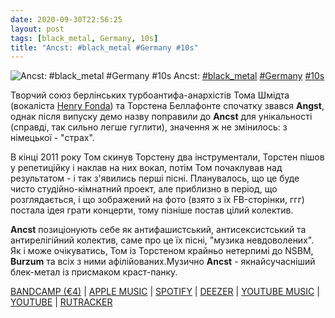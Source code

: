 ```yaml
---
date: 2020-09-30T22:56:25
layout: post
tags: [black_metal, Germany, 10s]
title: "Ancst: #black_metal #Germany #10s"
---
```

![Ancst: #black_metal #Germany #10s](/assets/photos/photo_1059@30-09-2020_22-56-24.jpg)
Ancst: [#black_metal](/tags/#black_metal) [#Germany](/tags/#Germany) [#10s](/tags/#10s)

Творчий союз берлінських турбоантифа-анархістів Тома Шмідта (вокаліста [Henry Fonda](https://t.me/vast_space_unexplored/4043)) та Торстена Беллафонте спочатку звався **Angst**, однак після випуску демо назву поправили до **Ancst** для унікальності (справді, так сильно легше гуглити), значення ж не змінилось: з німецької - &quot;страх&quot;.

В кінці 2011 року Том скинув Торстену два інструментали, Торстен пішов у репетиційку і наклав на них вокал, потім Том почаклував над результатом - і так з&#39;явились перші пісні. Планувалось, що це буде чисто студійно-кімнатний проект, але приблизно в період, що розглядається, і що зображений на фото (взято з їх FB-сторінки, ггг) постала ідея грати концерти, тому пізніше постав цілий колектив.

**Ancst** позиціонують себе як антифашистський, антисексистський та антирелігійний колектив, саме про це їх пісні, &quot;музика невдоволених&quot;. Як і може очікуватись, Том із Торстеном крайньо нетерпимі до NSBM, **Burzum** та всіх з ними афілійованих.Музично **Ancst** - якнайсучасніший блек-метал із присмаком краст-панку.

[BANDCAMP (€4)](https://angstnoise.bandcamp.com/album/in-turmoil) | [APPLE MUSIC](https://music.apple.com/us/album/in-turmoil/897551219) | [SPOTIFY](https://open.spotify.com/album/6IxI8JONJwlYx43BopGfiP?si=pDsB6LTpR4uz4gihqfxIcQ) | [DEEZER](https://deezer.page.link/fnRDWB6ttXhtjGKX9) | [YOUTUBE MUSIC](https://music.youtube.com/playlist?list=OLAK5uy_noa97rFkophNtKc8sWhWLt7rnF7uOgO7o) | [YOUTUBE](https://www.youtube.com/playlist?list=OLAK5uy_k6T-eBR8P74srZczQojGbMNNLv2BxFF2A) | [RUTRACKER](https://rutracker.org/forum/viewtopic.php?t=5236010)